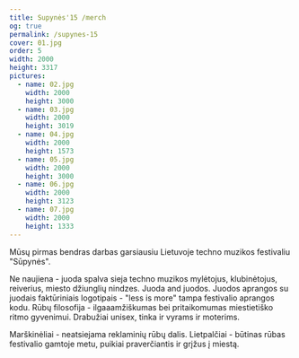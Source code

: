 ```yaml
---
title: Supynės'15 /merch
og: true
permalink: /supynes-15
cover: 01.jpg
order: 5
width: 2000
height: 3317
pictures:
  - name: 02.jpg
    width: 2000
    height: 3000
  - name: 03.jpg
    width: 2000
    height: 3019
  - name: 04.jpg
    width: 2000
    height: 1573
  - name: 05.jpg
    width: 2000
    height: 3000
  - name: 06.jpg
    width: 2000
    height: 3123
  - name: 07.jpg
    width: 2000
    height: 1333
---
```


Mūsų pirmas bendras darbas garsiausiu Lietuvoje techno muzikos festivaliu "Sūpynės".

Ne naujiena - juoda spalva sieja techno muzikos mylėtojus, klubinėtojus, reiverius, miesto džiunglių nindzes. Juoda and juodos. Juodos aprangos su juodais faktūriniais logotipais - "less is more" tampa festivalio aprangos kodu. Rūbų filosofija - ilgaaamžiškumas bei pritaikomumas miestietiško ritmo gyvenimui. Drabužiai unisex, tinka ir vyrams ir moterims.

Marškinėliai - neatsiejama reklaminių rūbų dalis. Lietpalčiai - būtinas rūbas festivalio gamtoje metu, puikiai praverčiantis ir grįžus į miestą.
